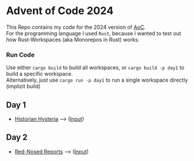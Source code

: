 # Advent of Code 2024
This Repo contains my code for the 2024 version of [AoC](https://adventofcode.com/). <br>
For the programming language I used `Rust`, because I wanted to test out how Rust-Workspaces (aka Monorepos in Rust) works.

### Run Code
Use either `cargo build` to build all workspaces, or `cargo build -p day1` to build a specific workspace.<br>
Alternatively, just use `cargo run -p day1` to run a single workspace directly (implizit build)

## Day 1
- [Historian Hysteria](https://adventofcode.com/2024/day/1) --> ([Input](https://adventofcode.com/2024/day/1/input))

## Day 2
- [Red-Nosed Reports](https://adventofcode.com/2024/day/2) --> ([Input](https://adventofcode.com/2024/day/2/input))